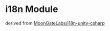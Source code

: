 # i18n Module

derived from [MoonGateLabs/i18n-unity-csharp](https://github.com/MoonGateLabs/i18n-unity-csharp)

